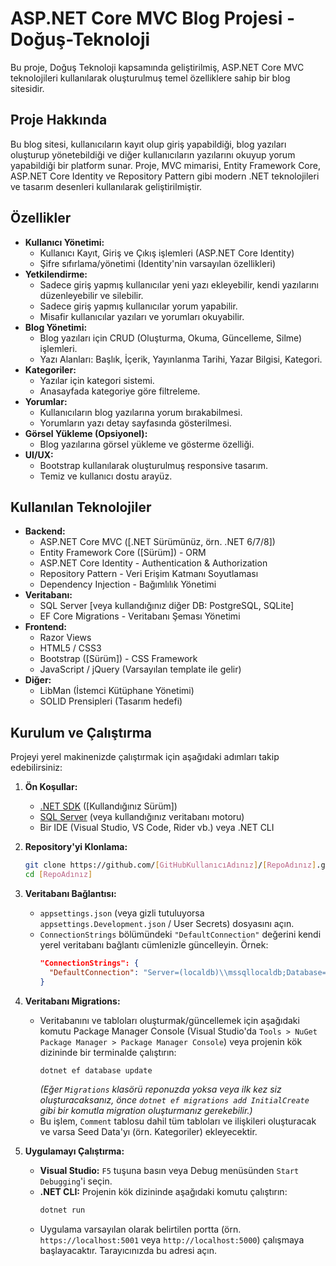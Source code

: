 # ASP.NET Core MVC Blog Projesi - Doğuş-Teknoloji

Bu proje, Doğuş Teknoloji kapsamında geliştirilmiş, ASP.NET Core MVC teknolojileri kullanılarak oluşturulmuş temel özelliklere sahip bir blog sitesidir.

## Proje Hakkında

Bu blog sitesi, kullanıcıların kayıt olup giriş yapabildiği, blog yazıları oluşturup yönetebildiği ve diğer kullanıcıların yazılarını okuyup yorum yapabildiği bir platform sunar. Proje, MVC mimarisi, Entity Framework Core, ASP.NET Core Identity ve Repository Pattern gibi modern .NET teknolojileri ve tasarım desenleri kullanılarak geliştirilmiştir.

## Özellikler

*   **Kullanıcı Yönetimi:**
    *   Kullanıcı Kayıt, Giriş ve Çıkış işlemleri (ASP.NET Core Identity)
    *   Şifre sıfırlama/yönetimi (Identity'nin varsayılan özellikleri)
*   **Yetkilendirme:**
    *   Sadece giriş yapmış kullanıcılar yeni yazı ekleyebilir, kendi yazılarını düzenleyebilir ve silebilir.
    *   Sadece giriş yapmış kullanıcılar yorum yapabilir.
    *   Misafir kullanıcılar yazıları ve yorumları okuyabilir.
*   **Blog Yönetimi:**
    *   Blog yazıları için CRUD (Oluşturma, Okuma, Güncelleme, Silme) işlemleri.
    *   Yazı Alanları: Başlık, İçerik, Yayınlanma Tarihi, Yazar Bilgisi, Kategori.
*   **Kategoriler:**
    *   Yazılar için kategori sistemi.
    *   Anasayfada kategoriye göre filtreleme.
*   **Yorumlar:**
    *   Kullanıcıların blog yazılarına yorum bırakabilmesi.
    *   Yorumların yazı detay sayfasında gösterilmesi.
*   **Görsel Yükleme (Opsiyonel):**
    *   Blog yazılarına görsel yükleme ve gösterme özelliği.
*   **UI/UX:**
    *   Bootstrap kullanılarak oluşturulmuş responsive tasarım.
    *   Temiz ve kullanıcı dostu arayüz.

## Kullanılan Teknolojiler

*   **Backend:**
    *   ASP.NET Core MVC ([.NET Sürümünüz, örn. .NET 6/7/8])
    *   Entity Framework Core ([Sürüm]) - ORM
    *   ASP.NET Core Identity - Authentication & Authorization
    *   Repository Pattern - Veri Erişim Katmanı Soyutlaması
    *   Dependency Injection - Bağımlılık Yönetimi
*   **Veritabanı:**
    *   SQL Server [veya kullandığınız diğer DB: PostgreSQL, SQLite]
    *   EF Core Migrations - Veritabanı Şeması Yönetimi
*   **Frontend:**
    *   Razor Views
    *   HTML5 / CSS3
    *   Bootstrap ([Sürüm]) - CSS Framework
    *   JavaScript / jQuery (Varsayılan template ile gelir)
*   **Diğer:**
    *   LibMan (İstemci Kütüphane Yönetimi)
    *   SOLID Prensipleri (Tasarım hedefi)

## Kurulum ve Çalıştırma

Projeyi yerel makinenizde çalıştırmak için aşağıdaki adımları takip edebilirsiniz:

1.  **Ön Koşullar:**
    *   [.NET SDK](https://dotnet.microsoft.com/download) ([Kullandığınız Sürüm])
    *   [SQL Server](https://www.microsoft.com/sql-server/sql-server-downloads) (veya kullandığınız veritabanı motoru)
    *   Bir IDE (Visual Studio, VS Code, Rider vb.) veya .NET CLI

2.  **Repository'yi Klonlama:**
    ```bash
    git clone https://github.com/[GitHubKullanıcıAdınız]/[RepoAdınız].git
    cd [RepoAdınız]
    ```

3.  **Veritabanı Bağlantısı:**
    *   `appsettings.json` (veya gizli tutuluyorsa `appsettings.Development.json` / User Secrets) dosyasını açın.
    *   `ConnectionStrings` bölümündeki `"DefaultConnection"` değerini kendi yerel veritabanı bağlantı cümlenizle güncelleyin. Örnek:
        ```json
        "ConnectionStrings": {
          "DefaultConnection": "Server=(localdb)\\mssqllocaldb;Database=BlogDbStudyCase;Trusted_Connection=True;MultipleActiveResultSets=true"
        }
        ```

4.  **Veritabanı Migrations:**
    *   Veritabanını ve tabloları oluşturmak/güncellemek için aşağıdaki komutu Package Manager Console (Visual Studio'da `Tools > NuGet Package Manager > Package Manager Console`) veya projenin kök dizininde bir terminalde çalıştırın:
        ```powershell
        dotnet ef database update
        ```
        *(Eğer `Migrations` klasörü reponuzda yoksa veya ilk kez siz oluşturacaksanız, önce `dotnet ef migrations add InitialCreate` gibi bir komutla migration oluşturmanız gerekebilir.)*
    *   Bu işlem, `Comment` tablosu dahil tüm tabloları ve ilişkileri oluşturacak ve varsa Seed Data'yı (örn. Kategoriler) ekleyecektir.

5.  **Uygulamayı Çalıştırma:**
    *   **Visual Studio:** `F5` tuşuna basın veya Debug menüsünden `Start Debugging`'i seçin.
    *   **.NET CLI:** Projenin kök dizininde aşağıdaki komutu çalıştırın:
        ```bash
        dotnet run
        ```
    *   Uygulama varsayılan olarak belirtilen portta (örn. `https://localhost:5001` veya `http://localhost:5000`) çalışmaya başlayacaktır. Tarayıcınızda bu adresi açın.
